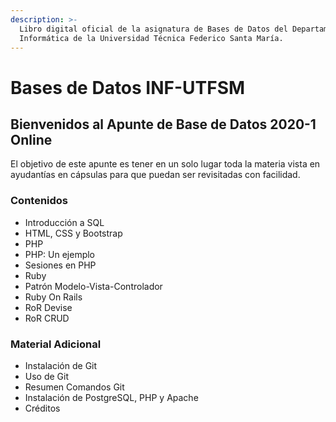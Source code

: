 ```yaml
---
description: >-
  Libro digital oficial de la asignatura de Bases de Datos del Departamento de
  Informática de la Universidad Técnica Federico Santa María.
---
```


# Bases de Datos INF-UTFSM

## Bienvenidos al Apunte de Base de Datos 2020-1 Online

El objetivo de este apunte es tener en un solo lugar toda la materia vista en ayudantías en cápsulas para que puedan ser revisitadas con facilidad.

### Contenidos

* Introducción a SQL
* HTML, CSS y Bootstrap
* PHP
* PHP: Un ejemplo
* Sesiones en PHP
* Ruby
* Patrón Modelo-Vista-Controlador
* Ruby On Rails
* RoR Devise
* RoR CRUD

### Material Adicional

* Instalación de Git
* Uso de Git
* Resumen Comandos Git
* Instalación de PostgreSQL, PHP y Apache
* Créditos

